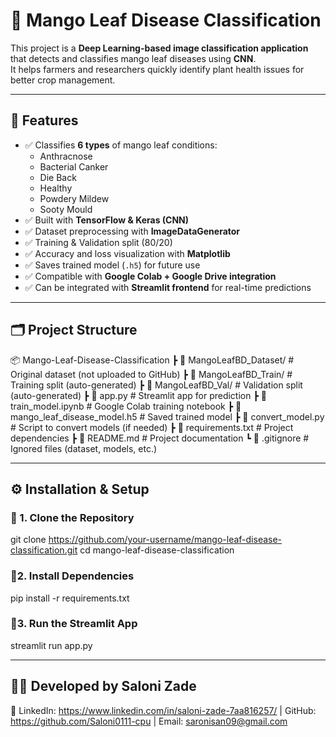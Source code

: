 # 🍃 Mango Leaf Disease Classification

This project is a **Deep Learning-based image classification application** that detects and classifies mango leaf diseases using **CNN**.  
It helps farmers and researchers quickly identify plant health issues for better crop management.  

---

## 📌 Features
- ✅ Classifies **6 types** of mango leaf conditions:
  - Anthracnose  
  - Bacterial Canker  
  - Die Back  
  - Healthy  
  - Powdery Mildew  
  - Sooty Mould  
- ✅ Built with **TensorFlow & Keras (CNN)**  
- ✅ Dataset preprocessing with **ImageDataGenerator**  
- ✅ Training & Validation split (80/20)  
- ✅ Accuracy and loss visualization with **Matplotlib**  
- ✅ Saves trained model (`.h5`) for future use  
- ✅ Compatible with **Google Colab + Google Drive integration**  
- ✅ Can be integrated with **Streamlit frontend** for real-time predictions  

---

## 🗂️ Project Structure
📦 Mango-Leaf-Disease-Classification
┣ 📂 MangoLeafBD_Dataset/ # Original dataset (not uploaded to GitHub)
┣ 📂 MangoLeafBD_Train/ # Training split (auto-generated)
┣ 📂 MangoLeafBD_Val/ # Validation split (auto-generated)
┣ 📜 app.py # Streamlit app for prediction
┣ 📜 train_model.ipynb # Google Colab training notebook
┣ 📜 mango_leaf_disease_model.h5 # Saved trained model
┣ 📜 convert_model.py # Script to convert models (if needed)
┣ 📜 requirements.txt # Project dependencies
┣ 📜 README.md # Project documentation
┗ 📜 .gitignore # Ignored files (dataset, models, etc.)



---

## ⚙️ Installation & Setup

### 🔹 1. Clone the Repository

git clone https://github.com/your-username/mango-leaf-disease-classification.git
cd mango-leaf-disease-classification  

### 🔹2. Install Dependencies
pip install -r requirements.txt

### 🔹3. Run the Streamlit App
streamlit run app.py

---

👩‍💻 Developed by Saloni Zade
---
🔗 LinkedIn: https://www.linkedin.com/in/saloni-zade-7aa816257/
     | GitHub: https://github.com/Saloni0111-cpu
     | Email: saronisan09@gmail.com
